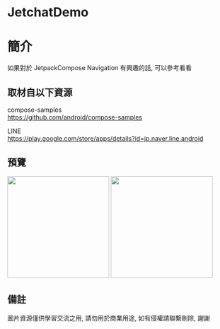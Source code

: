 # JetchatDemo

簡介
==================================
如果對於 JetpackCompose Navigation 有興趣的話, 可以參考看看                               

取材自以下資源
--------
compose-samples           
https://github.com/android/compose-samples                                                                                                                 

LINE           
https://play.google.com/store/apps/details?id=jp.naver.line.android 
                                                                                                                
預覽
--------
<p align="left">
  <img src="https://i.imgur.com/iQyEhka.png" width="230"/>
  <img src="https://i.imgur.com/WK4Hcbq.png" width="230"/>
</p> 

備註
--------
圖片資源僅供學習交流之用, 請勿用於商業用途, 如有侵權請聯繫刪除, 謝謝   
